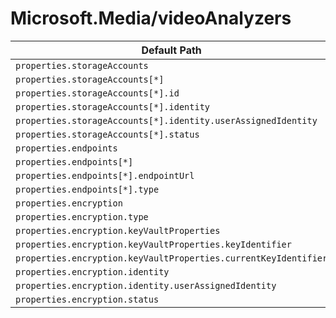 # Microsoft.Media/videoAnalyzers

| Default Path | Alias |
|---|---|
| `properties.storageAccounts` | `Microsoft.Media/videoAnalyzers/storageAccounts` |
| `properties.storageAccounts[*]` | `Microsoft.Media/videoAnalyzers/storageAccounts[*]` |
| `properties.storageAccounts[*].id` | `Microsoft.Media/videoAnalyzers/storageAccounts[*].id` |
| `properties.storageAccounts[*].identity` | `Microsoft.Media/videoAnalyzers/storageAccounts[*].identity` |
| `properties.storageAccounts[*].identity.userAssignedIdentity` | `Microsoft.Media/videoAnalyzers/storageAccounts[*].identity.userAssignedIdentity` |
| `properties.storageAccounts[*].status` | `Microsoft.Media/videoAnalyzers/storageAccounts[*].status` |
| `properties.endpoints` | `Microsoft.Media/videoAnalyzers/endpoints` |
| `properties.endpoints[*]` | `Microsoft.Media/videoAnalyzers/endpoints[*]` |
| `properties.endpoints[*].endpointUrl` | `Microsoft.Media/videoAnalyzers/endpoints[*].endpointUrl` |
| `properties.endpoints[*].type` | `Microsoft.Media/videoAnalyzers/endpoints[*].type` |
| `properties.encryption` | `Microsoft.Media/videoAnalyzers/encryption` |
| `properties.encryption.type` | `Microsoft.Media/videoAnalyzers/encryption.type` |
| `properties.encryption.keyVaultProperties` | `Microsoft.Media/videoAnalyzers/encryption.keyVaultProperties` |
| `properties.encryption.keyVaultProperties.keyIdentifier` | `Microsoft.Media/videoAnalyzers/encryption.keyVaultProperties.keyIdentifier` |
| `properties.encryption.keyVaultProperties.currentKeyIdentifier` | `Microsoft.Media/videoAnalyzers/encryption.keyVaultProperties.currentKeyIdentifier` |
| `properties.encryption.identity` | `Microsoft.Media/videoAnalyzers/encryption.identity` |
| `properties.encryption.identity.userAssignedIdentity` | `Microsoft.Media/videoAnalyzers/encryption.identity.userAssignedIdentity` |
| `properties.encryption.status` | `Microsoft.Media/videoAnalyzers/encryption.status` |

